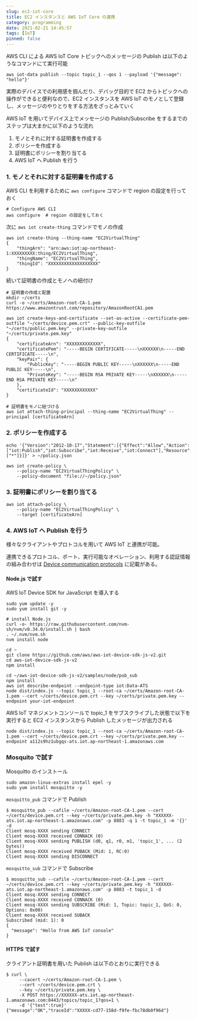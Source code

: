 ```yaml
---
slug: ec2-iot-core
title: EC2 インスタンスと AWS IoT Core の連携
category: programming
date: 2021-02-21 14:45:57
tags: [IoT]
pinned: false
---
```


AWS CLI による AWS IoT Core トピックへのメッセージの Publish は以下のようなコマンドにて実行可能

```
aws iot-data publish --topic topic_1 --qos 1 --payload '{"message": "hello"}'
```

実際のデバイスでの利用感を掴んだり、デバッグ目的で EC2 からトピックへの操作ができると便利なので、EC2 インスタンスを AWS IoT のモノとして登録し、メッセージのやりとりをする方法をざっとみていく

AWS IoT を用いてデバイス上でメッセージの Publish/Subscribe をするまでのステップは大まかに以下のような流れ

1. モノとそれに対する証明書を作成する
2. ポリシーを作成する
3. 証明書にポリシーを割り当てる
4. AWS IoT へ Publish を行う

### 1. モノとそれに対する証明書を作成する

AWS CLI を利用するために `aws configure` コマンドで region の設定を行っておく

```
# Configure AWS CLI
aws configure  # region の設定をしておく
```

次に `aws iot create-thing` コマンドでモノの作成

```
aws iot create-thing --thing-name "EC2VirtualThing"
{
    "thingArn": "arn:aws:iot:ap-northeast-1:XXXXXXXXX:thing/EC2VirtualThing",
    "thingName": "EC2VirtualThing",
    "thingId": "XXXXXXXXXXXXXXXXXXX"
}
```

続いて証明書の作成とモノへの紐付け

```
# 証明書の作成と配置
mkdir ~/certs
curl -o ~/certs/Amazon-root-CA-1.pem https://www.amazontrust.com/repository/AmazonRootCA1.pem

aws iot create-keys-and-certificate --set-as-active --certificate-pem-outfile "~/certs/device.pem.crt" --public-key-outfile "~/certs/public.pem.key" --private-key-outfile "~/certs/private.pem.key"
{
    "certificateArn": "XXXXXXXXXXXXX",
    "certificatePem": "-----BEGIN CERTIFICATE-----\nXXXXXX\n-----END CERTIFICATE-----\n",
    "keyPair": {
        "PublicKey": "-----BEGIN PUBLIC KEY-----\nXXXXXX\n-----END PUBLIC KEY-----\n",
        "PrivateKey": "-----BEGIN RSA PRIVATE KEY-----\nXXXXXX\n-----END RSA PRIVATE KEY-----\n"
    },
    "certificateId": "XXXXXXXXXXXX"
}

# 証明書をモノに紐づける
aws iot attach-thing-principal --thing-name "EC2VirtualThing" --principal [certificateArn]
```

### 2. ポリシーを作成する

```
echo '{"Version":"2012-10-17","Statement":[{"Effect":"Allow","Action":["iot:Publish","iot:Subscribe","iot:Receive","iot:Connect"],"Resource":["*"]}]}' > ~/policy.json

aws iot create-policy \
    --policy-name "EC2VirtualThingPolicy" \
    --policy-document "file://~/policy.json"
```

### 3. 証明書にポリシーを割り当てる

```
aws iot attach-policy \
    --policy-name "EC2VirtualThingPolicy" \
    --target [certificateArn]
```

### 4. AWS IoT へ Publish を行う

様々なクライアントやプロトコルを用いて AWS IoT と連携が可能。

連携できるプロトコル、ポート、実行可能なオペレーション、利用する認証情報の組み合わせは [Device communication protocols](https://docs.aws.amazon.com/iot/latest/developerguide/protocols.html#protocol-selection) に記載がある。

#### Node.js で試す

AWS IoT Device SDK for JavaScript を導入する

```
sudo yum update -y
sudo yum install git -y

# install Node.js
curl -o- https://raw.githubusercontent.com/nvm-sh/nvm/v0.34.0/install.sh | bash
. ~/.nvm/nvm.sh
nvm install node

cd ~
git clone https://github.com/aws/aws-iot-device-sdk-js-v2.git
cd aws-iot-device-sdk-js-v2
npm install

cd ~/aws-iot-device-sdk-js-v2/samples/node/pub_sub
npm install
aws iot describe-endpoint --endpoint-type iot:Data-ATS
node dist/index.js --topic topic_1 --root-ca ~/certs/Amazon-root-CA-1.pem --cert ~/certs/device.pem.crt --key ~/certs/private.pem.key --endpoint your-iot-endpoint
```

AWS IoT マネジメントコンソールで topic_1 をサブスクライブした状態で以下を実行すると EC2 インスタンスから Publish したメッセージが出力される

```
node dist/index.js --topic topic_1 --root-ca ~/certs/Amazon-root-CA-1.pem --cert ~/certs/device.pem.crt --key ~/certs/private.pem.key --endpoint a112s9hz1ubgqs-ats.iot.ap-northeast-1.amazonaws.com
```

### Mosquito で試す

Mosquitto のインストール

```
sudo amazon-linux-extras install epel -y
sudo yum install mosquitto -y
```

`mosquitto_pub` コマンドで Publish

```
$ mosquitto_pub --cafile ~/certs/Amazon-root-CA-1.pem --cert ~/certs/device.pem.crt --key ~/certs/private.pem.key -h "XXXXXX-ats.iot.ap-northeast-1.amazonaws.com" -p 8883 -q 1 -t topic_1 -m '{}' -d
Client mosq-XXXX sending CONNECT
Client mosq-XXXX received CONNACK (0)
Client mosq-XXXX sending PUBLISH (d0, q1, r0, m1, 'topic_1', ... (2 bytes))
Client mosq-XXXX received PUBACK (Mid: 1, RC:0)
Client mosq-XXXX sending DISCONNECT
```

`mosquitto_sub` コマンドで Subscribe

```
$ mosquitto_sub --cafile ~/certs/Amazon-root-CA-1.pem --cert ~/certs/device.pem.crt --key ~/certs/private.pem.key -h "XXXXXX-ats.iot.ap-northeast-1.amazonaws.com" -p 8883 -t topic_1 -d
Client mosq-XXXX sending CONNECT
Client mosq-XXXX received CONNACK (0)
Client mosq-XXXX sending SUBSCRIBE (Mid: 1, Topic: topic_1, QoS: 0, Options: 0x00)
Client mosq-XXXX received SUBACK
Subscribed (mid: 1): 0
{
  "message": "Hello from AWS IoT console"
}
```

#### HTTPS で試す

クライアント証明書を用いた Publish は以下のとおりに実行できる

```
$ curl \
     --cacert ~/certs/Amazon-root-CA-1.pem \
     --cert ~/certs/device.pem.crt \
     --key ~/certs/private.pem.key \
     -X POST https://XXXXXX-ats.iot.ap-northeast-1.amazonaws.com:8443/topics/topic_1?qos=1 \
     -d '{"test":true}'
{"message":"OK","traceId":"XXXXX-cd77-158d-f9fe-fbc78db0f96d"}
```
